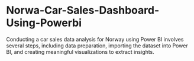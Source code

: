 # Norwa-Car-Sales-Dashboard-Using-Powerbi
Conducting a car sales data analysis for Norway using Power BI involves several steps, including data preparation, importing the dataset into Power BI, and creating meaningful visualizations to extract insights.
